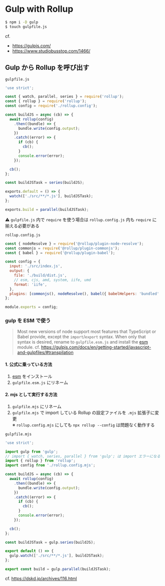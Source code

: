 # Gulp with Rollup

```sh
$ npm i -D gulp
$ touch gulpfile.js
```

cf.

- https://gulpjs.com/
- https://www.studiobusstop.com/1466/

## Gulp から Rollup を呼び出す

`gulpfile.js`

```js
'use strict';

const { watch, parallel, series } = require('rollup');
const { rollup } = require('rollup');
const config = require('./rollup.config');

const buildJS = async (cb) => {
  await rollup(config)
    .then((bundle) => {
      bundle.write(config.output);
    })
    .catch((error) => {
      if (cb) {
        cb();
      }
      console.error(error);
    });

  cb();
};

const buildJSTask = series(buildJS);

exports.default = () => {
  watch(['./src/**/*.js'], buildJSTask);
};

exports.build = parallel(buildJSTask);
```

:warning: `gulpfile.js` 内で `require` を使う場合は `rollup.config.js` 内も `require` に揃える必要がある

`rollup.config.js`

```js
const { nodeResolve } = require('@rollup/plugin-node-resolve');
const commonjs = require('@rollup/plugin-commonjs');
const { babel } = require('@rollup/plugin-babel');

const config = {
  input: './src/index.js',
  output: {
    file: './build/dist.js',
    // esm, cjs, amd, system, iife, umd
    format: 'iife',
  },
  plugins: [commonjs(), nodeResolve(), babel({ babelHelpers: 'bundled' })],
};

module.exports = config;
```

### gulp を ESM で使う

> Most new versions of node support most features that TypeScript or Babel provide, except the `import`/`export` syntax. When only that syntax is desired, rename to `gulpfile.esm.js` and install the [esm](https://www.npmjs.com/package/esm) module.
> cf. https://gulpjs.com/docs/en/getting-started/javascript-and-gulpfiles/#transpilation

#### 1. 公式に乗っている方法

1. [esm](https://www.npmjs.com/package/esm) をインストール
2. `gulpfile.esm.js` にリネーム

#### 2. mjs として実行する方法

1. `gulpfile.mjs` にリネーム
2. `gulpfile.mjs` で import している Rollup の設定ファイルを `.mjs` 拡張子に変更  
   ※ `rollup.config.mjs` にしても `npx rollup --config` は問題なく動作する

`gulpfile.mjs`

```js
'use strict';

import gulp from 'gulp';
// import { watch, series, parallel } from 'gulp'; は import エラーになる
import { rollup } from 'rollup';
import config from './rollup.config.mjs';

const buildJS = async (cb) => {
  await rollup(config)
    .then((bundle) => {
      bundle.write(config.output);
    })
    .catch((error) => {
      if (cb) {
        cb();
      }
      console.error(error);
    });

  cb();
};

const buildJSTask = gulp.series(buildJS);

export default () => {
  gulp.watch(['./src/**/*.js'], buildJSTask);
};

export const build = gulp.parallel(buildJSTask);
```

cf. https://dskd.jp/archives/116.html
